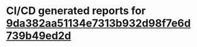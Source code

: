 # CI/CD generated reports for [9da382aa51134e7313b932d98f7e6d739b49ed2d](https://github.com/hydephp/develop/commit/9da382aa51134e7313b932d98f7e6d739b49ed2d)
